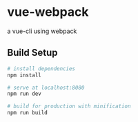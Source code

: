 # vue-webpack

a vue-cli using webpack

## Build Setup

``` bash
# install dependencies
npm install

# serve at localhost:8080
npm run dev

# build for production with minification
npm run build
